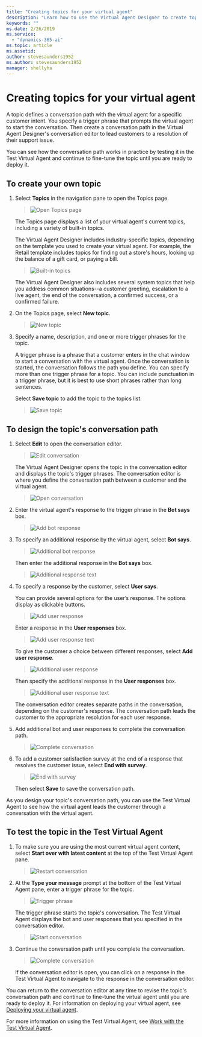 ```yaml
---
title: "Creating topics for your virtual agent"
description: "Learn how to use the Virtual Agent Designer to create topics for your virtual agent."
keywords: ""
ms.date: 2/26/2019
ms.service:
  - "dynamics-365-ai"
ms.topic: article
ms.assetid: 
author: stevesaunders1952
ms.author: stevesaunders1952
manager: shellyha
---
```


# Creating topics for your virtual agent

A topic defines a conversation path with the virtual agent for a specific customer intent. You specify a trigger phrase that prompts the virtual agent to start the conversation. Then create a conversation path in the Virtual Agent Designer's conversation editor to lead customers to a resolution of their support issue.

You can see how the conversation path works in practice by testing it in the Test Virtual Agent and continue to fine-tune the topic until you are ready to deploy it.

## To create your own topic

1. Select **Topics** in the navigation pane to open the Topics page.

   > ![Open Topics page](media/open-topics.png)

    The Topics page displays a list of your virtual agent's current topics, including a variety of built-in topics.

    The Virtual Agent Designer includes industry-specific topics, depending on the template you used to create your virtual agent. For example, the Retail template includes topics for finding out a store's hours, looking up the balance of a gift card, or paying a bill.

   > ![Built-in topics](media/template-topics.png)

    The Virtual Agent Designer also includes several system topics that help you address common situations--a customer greeting, escalation to a live agent, the end of the conversation, a confirmed success, or a confirmed failure.

2. On the Topics page, select **New topic**.

   > ![New topic](media/create-new-topic.png)

3. Specify a name, description, and one or more trigger phrases for the topic.

    A trigger phrase is a phrase that a customer enters in the chat window to start a conversation with the virtual agent. Once the conversation is started, the conversation follows the path you define. You can specify more than one trigger phrase for a topic. You can include punctuation in a trigger phrase, but it is best to use short phrases rather than long sentences.

    Select **Save topic** to add the topic to the topics list.

   > ![Save topic](media/save-topic.png)

## To design the topic's conversation path

1. Select **Edit** to open the conversation editor.

   > ![Edit conversation](media/edit-conversation.png)

    The Virtual Agent Designer opens the topic in the conversation editor and displays the topic's trigger phrases. The conversation editor is where you define the conversation path between a customer and the virtual agent.

   > ![Open conversation](media/open-conversation.png)

2. Enter the virtual agent's response to the trigger phrase in the **Bot says** box.

   > ![Add bot response](media/bot-response.png)

3. To specify an additional response by the virtual agent, select **Bot says**.

   > ![Additional bot response](media/add-response.png)

    Then enter the additional response in the **Bot says** box.

   > ![Additional response text](media/response-text.png)

4. To specify a response by the customer, select **User says**.

    You can provide several options for the user’s response. The options display as clickable buttons.

   > ![Add user response](media/user-says.png)

    Enter a response in the **User responses** box.

   > ![Add user response text](media/user-response.png)

    To give the customer a choice between different responses, select **Add user response**.

   > ![Additional user response](media/second-response.png)

    Then specify the additional response in the **User responses** box.

   > ![Additional user response text](media/second-response-text.png)

    The conversation editor creates separate paths in the conversation, depending on the customer's response. The conversation path leads the customer to the appropriate resolution for each user response.

5. Add additional bot and user responses to complete the conversation path.

   > ![Complete conversation](media/complete-conversation.png)

6. To add a customer satisfaction survey at the end of a response that resolves the customer issue, select **End with survey**.

   > ![End with survey](media/end-with-survey.png)

   Then select **Save** to save the conversation path.

As you design your topic's conversation path, you can use the Test Virtual Agent to see how the virtual agent leads the customer through a conversation with the virtual agent.

## To test the topic in the Test Virtual Agent

1. To make sure you are using the most current virtual agent content, select **Start over with latest content** at the top of the Test Virtual Agent pane.

   > ![Restart conversation](media/restart-conversation.png)

2. At the **Type your message** prompt at the bottom of the Test Virtual Agent pane, enter a trigger phrase for the topic.

   > ![Trigger phrase](media/enter-trigger.png)

    The trigger phrase starts the topic's conversation. The Test Virtual Agent displays the bot and user responses that you specified in the conversation editor.

   > ![Start conversation](media/start-conversation.png)

3. Continue the conversation path until you complete the conversation.

   > ![Complete conversation](media/complete-test.png)

   If the conversation editor is open, you can click on a response in the Test Virtual Agent to navigate to the response in the conversation editor.

You can return to the conversation editor at any time to revise the topic's conversation path and continue to fine-tune the virtual agent until you are ready to deploy it. For information on deploying your virtual agent, see [Deploying your virtual agent](getting-started-deploy.md).

For more information on using the Test Virtual Agent, see [Work with the Test Virtual Agent](how-to-test-bot.md).
